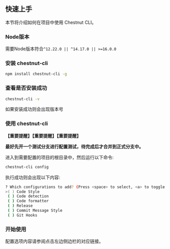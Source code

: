 ## 快速上手

本节将介绍如何在项目中使用 Chestnut CLI。

### Node版本

需要Node版本符合```^12.22.0 || ^14.17.0 || >=16.0.0```
### 安装 chestnut-cli

```bash
npm install chestnut-cli -g
```

### 查看是否安装成功

```bash
chestnut-cli -v
```

如果安装成功则会出现版本号

### 使用 chestnut-cli

**【重要提醒】【重要提醒】【重要提醒】**

**最好先开一个测试分支进行配置测试，待完成后才合并到正式分支中。**

进入到需要配置的项目的根目录中，然后运行以下命令:

```bash
chestnut-cli config
```

执行成功则会出现以下内容:
```bash
? Which configurations to add? (Press <space> to select, <a> to toggle all, <i> to invert selection, and <enter> to proceed)
>( ) Code Style
 ( ) Code detection
 ( ) Code formatter
 ( ) Release
 ( ) Commit Message Style
 ( ) Git Hooks
```

### 开始使用

配置选项内容请参阅点击左边侧边栏的对应链接。

